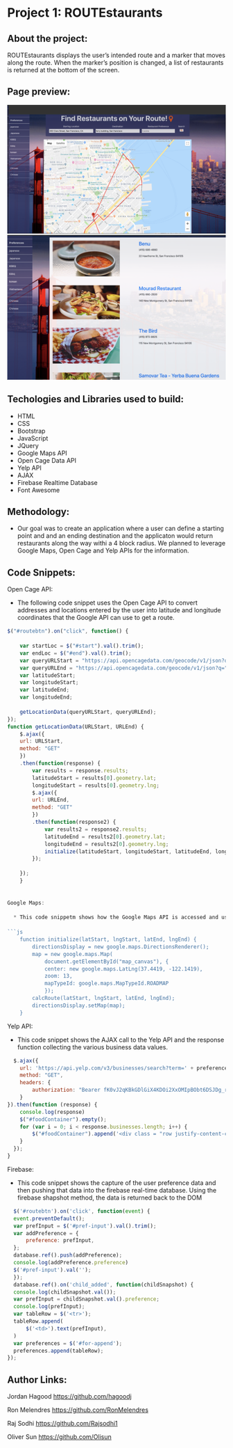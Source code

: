 # Project 1: ROUTEstaurants

## About the project:
  ROUTEstaurants displays the user’s intended route and a marker that moves along the route. When the marker’s position is changed, a list of restaurants is returned at the bottom of the screen. 

## Page preview: 
![](screen-shot-1.png)
![](screen-shot-2.png)


## Techologies and Libraries used to build:
  * HTML
  * CSS
  * Bootstrap
  * JavaScript
  * JQuery
  * Google Maps API
  * Open Cage Data API
  * Yelp API
  * AJAX
  * Firebase Realtime Database
  * Font Awesome


## Methodology:
  * Our goal was to create an application where a user can define a starting point and and an ending destination and the applicaton would return restaurants along the way withi a 4 block radius. We planned to leverage Google Maps, Open Cage and Yelp APIs for the information.


## Code Snippets:

Open Cage API:

* The following code snippet uses the Open Cage API to convert addresses and locations entered by the user into latitude and longitude coordinates that the Google API can use to get a route.
```js
$("#routebtn").on("click", function() {
    
    var startLoc = $("#start").val().trim();
    var endLoc = $("#end").val().trim();
    var queryURLStart = "https://api.opencagedata.com/geocode/v1/json?q=" + startLoc + "&key=5de65d8b73e24f3c873540d0515d0f0a";
    var queryURLEnd = "https://api.opencagedata.com/geocode/v1/json?q=" + endLoc + "&key=5de65d8b73e24f3c873540d0515d0f0a";
    var latitudeStart;
    var longitudeStart;
    var latitudeEnd;
    var longitudeEnd;
    
    getLocationData(queryURLStart, queryURLEnd);
});
function getLocationData(URLStart, URLEnd) {
    $.ajax({
    url: URLStart,
    method: "GET"
    })
    .then(function(response) {
        var results = response.results;
        latitudeStart = results[0].geometry.lat;
        longitudeStart = results[0].geometry.lng;
        $.ajax({
        url: URLEnd,
        method: "GET"
        })
        .then(function(response2) {
            var results2 = response2.results;
            latitudeEnd = results2[0].geometry.lat;
            longitudeEnd = results2[0].geometry.lng;
            initialize(latitudeStart, longitudeStart, latitudeEnd, longitudeEnd);
        });
        
    });
    }


Google Maps:

  * This code snippetm shows how the Google Maps API is accessed and used to display the map on the page and it calls another Google Maps function from the documentation.

```js
    function initialize(latStart, lngStart, latEnd, lngEnd) {
        directionsDisplay = new google.maps.DirectionsRenderer();
        map = new google.maps.Map(
            document.getElementById("map_canvas"), {
            center: new google.maps.LatLng(37.4419, -122.1419),
            zoom: 13,
            mapTypeId: google.maps.MapTypeId.ROADMAP
            });
        calcRoute(latStart, lngStart, latEnd, lngEnd);
        directionsDisplay.setMap(map);
    }
```

Yelp API:

  * This code snippet shows the AJAX call to the Yelp API and the response function collecting the various business data values.

  ```js
    $.ajax({
      url: 'https://api.yelp.com/v3/businesses/search?term=' + preference + '&limit=10' + '&radius=400' + '&latitude=' + latinput + '&longitude=' + lnginput,
      method: "GET",
      headers: {
          authorization: "Bearer fK0vJ2qKBkGDlGiX4KDOi2XxOMIpBObt6DSJDg_rFafxhqhwGy-M29URQaFS3V5fYSgCUJRqT2PueV-QOtYFTti2XIXvnULht3c1Gk6zCd81eE7UAG6U4u1GYeR7XXYx"
      }
  }).then(function (response) {
      console.log(response)
      $("#foodContainer").empty();
      for (var i = 0; i < response.businesses.length; i++) {
          $("#foodContainer").append('<div class = "row justify-content-center"><div class = "col-md-6"><img class = "restImage image-fluid" src="' + response.businesses[i].image_url + '"/></div><div class = "col-md-6"><div class = "row"><h2 class="name"><a href = ' + response.businesses[i].url + '>' + response.businesses[i].name + '</a></h2></div><div class = "row"><p class="phone">' + response.businesses[i].display_phone + '</p></div><div class = "row"><p class="address">' + response.businesses[i].location.address1 + ', ' + response.businesses[i].location.city + ' ' + response.businesses[i].location.zip_code + '</p></div></div><hr></div>')
      }
    });
  }
  ```

Firebase:

  * This code snippet shows the capture of the user preference data and then pushing that data into the firebase real-time database. Using the firebase shapshot method, the data is returned back to the DOM

  ```js
    $('#routebtn').on('click', function(event) {
    event.preventDefault();
    var prefInput = $('#pref-input').val().trim();
    var addPreference = {
        preference: prefInput,
    };
    database.ref().push(addPreference);
    console.log(addPreference.preference)
    $('#pref-input').val('');
    });
    database.ref().on('child_added', function(childSnapshot) {
    console.log(childSnapshot.val());
    var prefInput = childSnapshot.val().preference;
    console.log(prefInput);
    var tableRow = $('<tr>');
    tableRow.append(
        $('<td>').text(prefInput),
    )
    var preferences = $('#for-append');
    preferences.append(tableRow);
});
```

## Author Links:

Jordan Hagood
https://github.com/hagoodj

Ron Melendres 
https://github.com/RonMelendres

Raj Sodhi 
https://github.com/Rajsodhi1

Oliver Sun
https://github.com/Olisun



